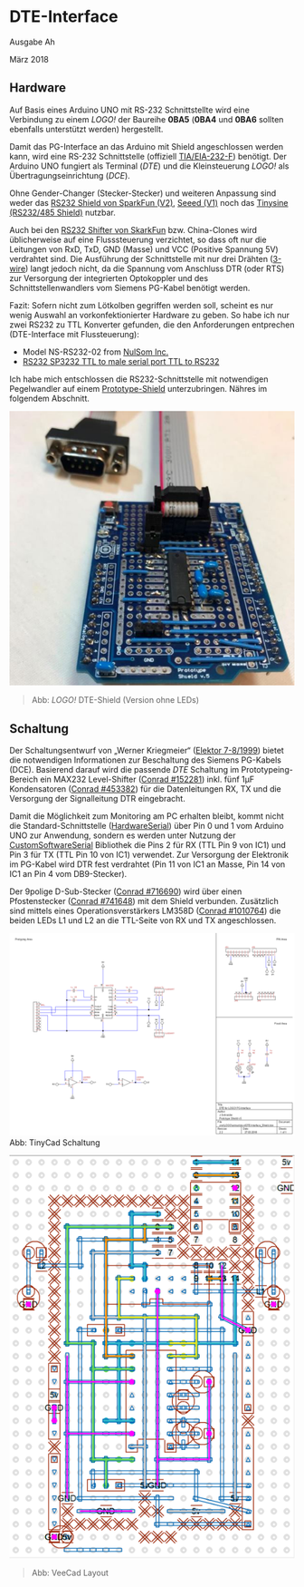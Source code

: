 # DTE-Interface

Ausgabe Ah

März 2018

## Hardware
Auf Basis eines Arduino UNO mit RS-232 Schnittstellte wird eine Verbindung zu einem _LOGO!_ der Baureihe __0BA5__ (__0BA4__ und __0BA6__ sollten ebenfalls unterstützt werden) hergestellt.

Damit das PG-Interface an das Arduino mit Shield angeschlossen werden kann, wird eine RS-232 Schnittstelle (offiziell [TIA/EIA-232-F](https://de.wikipedia.org/wiki/RS-232)) benötigt. Der Arduino UNO fungiert als Terminal (_DTE_) und die Kleinsteuerung _LOGO!_ als Übertragungseinrichtung (_DCE_).

Ohne Gender-Changer (Stecker-Stecker) und weiteren Anpassung sind weder das [RS232 Shield von SparkFun (V2)](https://www.sparkfun.com/products/retired/13029), [Seeed (V1)](http://wiki.seeed.cc/RS232_Shield/) noch das [Tinysine (RS232/485 Shield)](http://www.tinyosshop.com/arduino-rs232-rs485-shield) nutzbar.

Auch bei den [RS232 Shifter von SkarkFun](https://www.sparkfun.com/products/449) bzw. China-Clones wird üblicherweise auf eine Flusssteuerung verzichtet, so dass oft nur die Leitungen von RxD, TxD, GND (Masse) und VCC (Positive Spannung 5V) verdrahtet sind. Die Ausführung der Schnittstelle mit nur drei Drähten ([3-wire](https://en.wikipedia.org/wiki/RS-232#3-wire_and_5-wire_RS-232)) langt jedoch nicht, da die Spannung vom Anschluss DTR (oder RTS) zur Versorgung der integrierten Optokoppler und des Schnittstellenwandlers vom Siemens PG-Kabel benötigt werden. 

Fazit: Sofern nicht zum Lötkolben gegriffen werden soll, scheint es nur wenig Auswahl an vorkonfektionierter Hardware zu geben. So habe ich nur zwei RS232 zu TTL Konverter gefunden, die den Anforderungen entprechen (DTE-Interface mit Flussteuerung):
- Model NS-RS232-02 from [NulSom Inc.](http://www.nulsom.com/)
- [RS232 SP3232 TTL to male serial port TTL to RS232](http://www.google.de/search?q=192090081615)

Ich habe mich entschlossen die RS232-Schnittstelle mit notwendigen Pegelwandler auf einem [Prototype-Shield](#Schaltung) unterzubringen. Nähres im folgendem Abschnitt. 

![alt text][DTEshield]
>Abb: _LOGO!_ DTE-Shield (Version ohne LEDs)

## Schaltung
Der Schaltungsentwurf von „Werner Kriegmeier“ ([Elektor 7-8/1999](https://www.elektormagazine.de/magazine/elektor-199907/31905)) bietet die notwendigen Informationen zur Beschaltung des Siemens PG-Kabels (DCE). Basierend darauf wird die passende _DTE_ Schaltung im Prototypeing-Bereich ein MAX232 Level-Shifter ([Conrad #152281](http://www.google.de/search?q=Conrad+152281)) inkl. fünf 1µF Kondensatoren ([Conrad #453382](http://www.google.de/search?q=Conrad+453382)) für die Datenleitungen RX, TX und die Versorgung der Signalleitung DTR eingebracht.

Damit die Möglichkeit zum Monitoring am PC erhalten bleibt, kommt nicht die Standard-Schnittstelle ([HardwareSerial](https://www.arduino.cc/reference/en/language/functions/communication/serial/)) über Pin 0 und 1 vom Arduino UNO zur Anwendung, sondern es werden unter Nutzung der [CustomSoftwareSerial](https://github.com/ledongthuc/CustomSoftwareSerial) Bibliothek die Pins 2 für RX (TTL Pin 9 von IC1) und Pin 3 für TX (TTL Pin 10 von IC1) verwendet. Zur Versorgung der Elektronik im PG-Kabel wird DTR fest verdrahtet (Pin 11 von IC1 an Masse, Pin 14 von IC1 an Pin 4 vom DB9-Stecker). 

Der 9polige D-Sub-Stecker ([Conrad #716690](http://www.google.de/search?q=Conrad+716690)) wird über einen Pfostenstecker ([Conrad #741648](http://www.google.de/search?q=Conrad+741648)) mit dem Shield verbunden. Zusätzlich sind mittels eines Operationsverstärkers LM358D ([Conrad #1010764](http://www.google.de/search?q=Conrad+1010764)) die beiden LEDs L1 und L2 an die TTL-Seite von RX und TX angeschlossen. 


![alt text][DTEschematic]
Abb: TinyCad Schaltung

![alt text][DTElayout]
>Abb: VeeCad Layout

[DTEshield]: https://github.com/brickpool/logo/blob/master/extras/de-DE/DTE-Shield/DTE-Interface_Shield.jpg "DTE Interface Shield"
[DTEschematic]: https://github.com/brickpool/logo/blob/master/extras/de-DE/DTE-Shield/DTE-Interface_Shield_Schematic.png "DTE Interface Schematic"
[DTElayout]: https://github.com/brickpool/logo/blob/master/extras/de-DE/DTE-Shield/DTE-Interface_Shield_Layout.png "DTE Interface Layout"
